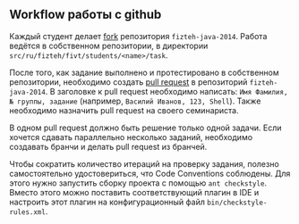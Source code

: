## Workflow работы с github

Каждый студент делает [fork](https://help.github.com/articles/fork-a-repo) репозитория ```fizteh-java-2014```. Работа
ведётся в собственном репозитории, в директории ```src/ru/fizteh/fivt/students/<name>/task```.

После того, как задание выполнено и протестировано в собственном репозитории, необходимо создать
[pull request](https://help.github.com/articles/using-pull-requests) в репозиторий ```fizteh-java-2014```. В заголовке
к pull request необходимо написать: ```Имя Фамилия, № группы, задание``` (например, ```Василий Иванов, 123, Shell```).
Также необходимо назначить pull request на своего семинариста.

В одном pull request должно быть решение только одной задачи. Если хочется сдавать параллельно несколько заданий,
необходимо создавать бранчи и делать pull request из бранчей.

Чтобы сократить количество итераций на проверку задания, полезно самостоятельно удостовериться, что Code Conventions
соблюдены. Для этого нужно запустить сборку проекта с помощью ```ant checkstyle```. Вместо этого можно поставить
соответствующий плагин в IDE и настроить этот плагин на конфигурационный файл ```bin/checkstyle-rules.xml```.

